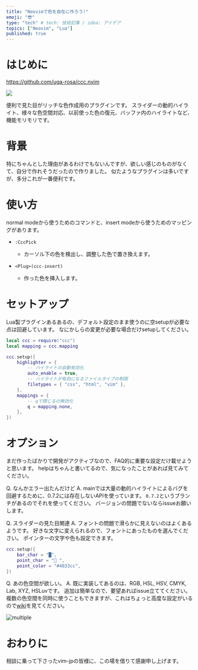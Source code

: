 ```yaml
---
title: "Neovimで色を自在に作ろう!"
emoji: "😎"
type: "tech" # tech: 技術記事 / idea: アイデア
topics: ["Neovim", "Lua"]
published: true
---
```


# はじめに

https://github.com/uga-rosa/ccc.nvim

![](https://user-images.githubusercontent.com/82267684/190847776-81763c84-2662-4693-97df-b15e8d9115ec.gif)

便利で見た目がリッチな色作成用のプラグインです。
スライダーの動的ハイライト、様々な色空間対応、以前使った色の復元、バッファ内のハイライトなど、機能モリモリです。

# 背景

特にちゃんとした理由があるわけでもないんですが、欲しい感じのものがなくて、自分で作れそうだったので作りました。
似たようなプラグインは多いですが、多分これが一番便利です。

# 使い方

normal modeから使うためのコマンドと、insert modeから使うためのマッピングがあります。

- `:CccPick`
  - カーソル下の色を検出し、調整した色で置き換えます。

- `<Plug>(ccc-insert)`
  - 作った色を挿入します。

# セットアップ

Lua製プラグインあるあるの、デフォルト設定のまま使うのに空setupが必要な点は回避しています。
なにかしらの変更が必要な場合だけsetupしてください。

```lua
local ccc = require("ccc")
local mapping = ccc.mapping

ccc.setup({
    highlighter = {
        -- ハイライトの自動有効化
        auto_enable = true,
        -- ハイライトが有効になるファイルタイプの制限
        filetypes = { "css", "html", "vim" },
    },
    mappings = {
        -- qで閉じるの無効化
        q = mapping.none,
    },
})
```

# オプション

まだ作ったばかりで開発がアクティブなので、FAQ的に重要な設定だけ載せようと思います。
helpはちゃんと書いてるので、気になったことがあれば見てみてください。

Q. なんかエラー出たんだけど
A. mainでは大量の動的ハイライトによるバグを回避するために、0.7.2には存在しないAPIを使っています。
`0.7.2`というブランチがあるのでそれを使ってください。
バージョンの問題でないならissueお願いします。

Q. スライダーの見た目関連
A. フォントの問題で滑らかに見えないのはよくあるようです。
好きな文字に変えられるので、フォントにあったものを選んでください。
ポインターの文字や色も設定できます。

```lua
ccc.setup({
    bar_char = "█",
    point_char = " ",
    point_color = "#4833cc",
})
```

Q. あの色空間が欲しい。
A. 既に実装してあるのは、RGB, HSL, HSV, CMYK, Lab, XYZ, HSLuvです。
追加は簡単なので、要望あればissue立ててください。
複数の色空間を同時に使うこともできますが、これはちょっと高度な設定がいるので[wiki](https://github.com/uga-rosa/ccc.nvim/wiki/Use-multiple-color-spaces-simultaneously)を見てください。

![multiple](https://user-images.githubusercontent.com/82267684/190847778-751e7656-985b-47e7-890f-91339ee354e9.gif)

# おわりに

相談に乗って下さったvim-jpの皆様に、この場を借りて感謝申し上げます。
